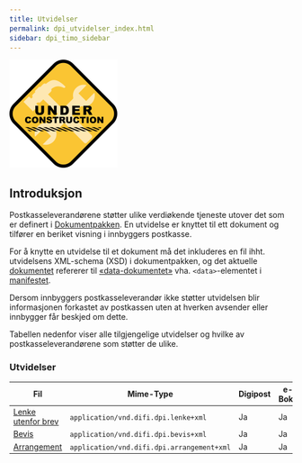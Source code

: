 ```yaml
---
title: Utvidelser
permalink: dpi_utvidelser_index.html
sidebar: dpi_timo_sidebar
---
```


![](/images/dpi/underarbeide.png)

## Introduksjon

Postkasseleverandørene støtter ulike verdiøkende tjeneste utover det som
er definert i [Dokumentpakken](../Dokumentpakke/). En utvidelse er knyttet
til ett dokument og tilfører en beriket visning i innbyggers postkasse.

For å knytte en utvidelse til et dokument må det inkluderes en fil ihht.
utvidelsens XML-schema (XSD) i dokumentpakken, og det aktuelle
[dokumentet](https://difi.github.io/felleslosninger/sdp_dokument.html) refererer til
[«data-dokumentet»](https://difi.github.io/felleslosninger/sdp_dokumentdata.html) vha. `<data>`-elementet
i [manifestet](https://difi.github.io/felleslosninger/sdp_manifest.html).

Dersom innbyggers postkasseleverandør ikke støtter utvidelsen blir
informasjonen forkastet av postkassen uten at hverken avsender eller
innbygger får beskjed om dette.

Tabellen nedenfor viser alle tilgjengelige utvidelser og hvilke av
postkasseleverandørene som støtter de ulike.

### Utvidelser

| Fil     | Mime-Type      | Digipost | e-Boks |
| --- | --- | --- | --- |
| [Lenke utenfor brev](https://difi.github.io/felleslosninger/sdp_lenke.html) | `application/vnd.difi.dpi.lenke+xml`       | Ja       | Ja     |
| [Bevis](https://difi.github.io/felleslosninger/sdp_bevis.html) | `application/vnd.difi.dpi.bevis+xml`       | Ja       | Ja     |
| [Arrangement](https://difi.github.io/felleslosninger/sdp_arrangement.html)  | `application/vnd.difi.dpi.arrangement+xml` | Ja       | Ja     |

